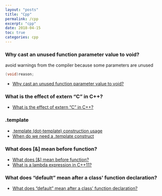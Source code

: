 ```yaml
---
layout: "posts"
title: "Cpp"
permalink: /cpp
excerpt: "cpp"
date: 2018-04-15
toc: true
categories: cpp
---
```


### Why cast an unused function parameter value to void?

avoid warnings from the compiler because some parameters are unused

```cpp
(void)reason;
```

- [Why cast an unused function parameter value to void?](https://stackoverflow.com/questions/4647665/why-cast-an-unused-function-parameter-value-to-void)


### What is the effect of extern “C” in C++?

- [What is the effect of extern “C” in C++?](https://stackoverflow.com/questions/1041866/what-is-the-effect-of-extern-c-in-c)

### .template

- [.template (dot-template) construction usage](https://stackoverflow.com/questions/8463368/template-dot-template-construction-usage)
- [When do we need a .template construct](https://stackoverflow.com/questions/3499101/when-do-we-need-a-template-construct)

### What does [&] mean before function?

- [What does [&] mean before function?](https://stackoverflow.com/questions/39789125/what-does-mean-before-function)
- [What is a lambda expression in C++11?](https://stackoverflow.com/questions/7627098/what-is-a-lambda-expression-in-c11)

### What does “default” mean after a class' function declaration?

- [What does “default” mean after a class' function declaration?](https://stackoverflow.com/questions/6502828/what-does-default-mean-after-a-class-function-declaration)

